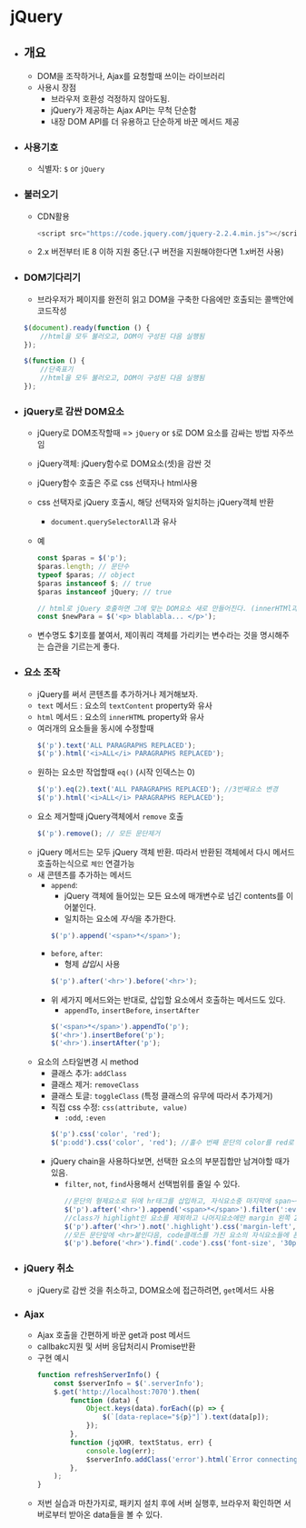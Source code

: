 # jQuery

-   ## 개요
    -   DOM을 조작하거나, Ajax를 요청할때 쓰이는 라이브러리
    -   사용시 장점
        -   브라우저 호환성 걱정하지 않아도됨.
        -   jQuery가 제공하는 Ajax API는 무척 단순함
        -   내장 DOM API를 더 유용하고 단순하게 바꾼 메서드 제공
-   ### 사용기호
    -   식별자: `$` or `jQuery`
-   ### 불러오기
    -   CDN활용
        ```js
        <script src="https://code.jquery.com/jquery-2.2.4.min.js"></script>
        ```
    -   2.x 버전부터 IE 8 이하 지원 중단.(구 버전을 지원해야한다면 1.x버전 사용)
-   ### DOM기다리기

    -   브라우저가 페이지를 완전히 읽고 DOM을 구축한 다음에만 호출되는 콜백안에 코드작성

    ```js
    $(document).ready(function () {
        //html을 모두 불러오고, DOM이 구성된 다음 실행됨
    });

    $(function () {
        //단축표기
        //html을 모두 불러오고, DOM이 구성된 다음 실행됨
    });
    ```

-   ### jQuery로 감싼 DOM요소

    -   jQuery로 DOM조작할때 => `jQuery` or `$`로 DOM 요소를 감싸는 방법 자주쓰임
    -   jQuery객체: jQuery함수로 DOM요소(셋)을 감싼 것
    -   jQuery함수 호출은 주로 css 선택자나 html사용
    -   css 선택자로 jQuery 호출시, 해당 선택자와 일치하는 jQuery객체 반환
        -   `document.querySelectorAll`과 유사
    -   예

        ```js
        const $paras = $('p');
        $paras.length; // 문단수
        typeof $paras; // object
        $paras instanceof $; // true
        $paras instanceof jQuery; // true

        // html로 jQuery 호출하면 그에 맞는 DOM요소 새로 만들어진다. (innerHTMl과 유사)
        const $newPara = $('<p> blablabla... </p>');
        ```

    -   변수명도 \$기호를 붙여서, 제이쿼리 객체를 가리키는 변수라는 것을 명시해주는 습관을 기르는게 좋다.

-   ### 요소 조작
    -   jQuery를 써서 콘텐츠를 추가하거나 제거해보자.
    -   `text` 메서드 : 요소의 `textContent` property와 유사
    -   `html` 메서드 : 요소의 `innerHTML` property와 유사
    -   여러개의 요소들을 동시에 수정할때
        ```js
        $('p').text('ALL PARAGRAPHS REPLACED');
        $('p').html('<i>ALL</i> PARAGRAPHS REPLACED');
        ```
    -   원하는 요소만 작업할때 `eq()` (시작 인덱스는 0)
        ```js
        $('p').eq(2).text('ALL PARAGRAPHS REPLACED'); //3번째요소 변경
        $('p').html('<i>ALL</i> PARAGRAPHS REPLACED');
        ```
    -   요소 제거할때 jQuery객체에서 `remove` 호출
        ```js
        $('p').remove(); // 모든 문단제거
        ```
    -   jQuery 메서드는 모두 jQuery 객체 반환. 따라서 반환된 객체에서 다시 메서드 호출하는식으로 `체인` 연결가능
    -   새 콘텐츠를 추가하는 메서드
        -   `append`:
            -   jQuery 객체에 들어있는 모든 요소에 매개변수로 넘긴 contents를 이어붙인다.
            -   일치하는 요소에 *자식*을 추가한다.
            ```js
            $('p').append('<span>*</span>');
            ```
        -   `before`, `after`:
            -   형제 *삽입*시 사용
            ```js
            $('p').after('<hr>').before('<hr>');
            ```
        -   위 세가지 메서드와는 반대로, 삽입할 요소에서 호출하는 메서드도 있다.
            -   `appendTo`, `insertBefore`, `insertAfter`
            ```js
            $('<span>*</span>').appendTo('p');
            $('<hr>').insertBefore('p');
            $('<hr>').insertAfter('p');
            ```
    -   요소의 스타일변경 시 method
        -   클래스 추가: `addClass`
        -   클래스 제거: `removeClass`
        -   클래스 토글: `toggleClass` (특정 클래스의 유무에 따라서 추가제거)
        -   직접 css 수정: `css(attribute, value)`
            -   `:odd`, `:even`
            ```js
            $('p').css('color', 'red');
            $('p:odd').css('color', 'red'); //홀수 번째 문단의 color를 red로
            ```
        -   jQuery chain을 사용하다보면, 선택한 요소의 부분집합만 남겨야할 때가 있음.
            -   `filter`, `not`, `find`사용해서 선택범위를 줄일 수 있다.
                ```js
                //문단의 형제요소로 뒤에 hr태그를 삽입하고, 자식요소중 마지막에 span~~을 붙일건데 홀수요소에만 적용하고, css는 글자에 blue색.
                $('p').after('<hr>').append('<span>*</span>').filter(':even').css('color', 'blue');
                //class가 highlight인 요소를 제외하고 나머지요소에만 margin 왼쪽 20px
                $('p').after('<hr>').not('.highlight').css('margin-left', '20px');
                //모든 문단앞에 <hr>붙인다음, code클래스를 가진 요소의 자식요소들에 폰트사이즈를 30px로
                $('p').before('<hr>').find('.code').css('font-size', '30px');
                ```
-   ### jQuery 취소

    -   jQuery로 감싼 것을 취소하고, DOM요소에 접근하려면, `get`메서드 사용

-   ### Ajax
    -   Ajax 호출을 간편하게 바꾼 get과 post 메서드
    -   callbakc지원 및 서버 응답처리시 Promise반환
    -   구현 예시
        ```js
        function refreshServerInfo() {
            const $serverInfo = $('.serverInfo');
            $.get('http://localhost:7070').then(
                function (data) {
                    Object.keys(data).forEach((p) => {
                        $(`[data-replace="${p}"]`).text(data[p]);
                    });
                },
                function (jqXHR, textStatus, err) {
                    console.log(err);
                    $serverInfo.addClass('error').html(`Error connecting to server.`);
                },
            );
        }
        ```
    -   저번 실습과 마찬가지로, 패키지 설치 후에 서버 실행후, 브라우저 확인하면 서버로부터 받아온 data들을 볼 수 있다.

